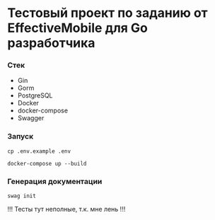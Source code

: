 # Тестовый проект по заданию от EffectiveMobile для Go разработчика

### Стек
- Gin
- Gorm
- PostgreSQL
- Docker
- docker-compose
- Swagger

### Запуск
```cp .env.example .env```

```docker-compose up --build```

### Генерация документации 
```swag init```


!!! Тесты тут неполные, т.к. мне лень !!!